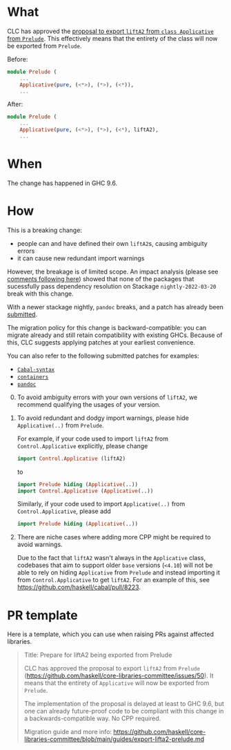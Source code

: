 # What

CLC has approved the
[proposal to export `liftA2` from `class Applicative` from `Prelude`](https://github.com/haskell/core-libraries-committee/issues/3).
This effectively means that the entirety of the class will now be exported from `Prelude`.

Before:

```haskell
module Prelude (
    ...
    Applicative(pure, (<*>), (*>), (<*)),
    ...
```

After:
```haskell
module Prelude (
    ...
    Applicative(pure, (<*>), (*>), (<*), liftA2),
    ...
```

# When

The change has happened in GHC 9.6.

# How

This is a breaking change:
* people can and have defined their own `liftA2`s, causing ambiguity errors
* it can cause new redundant import warnings

However, the breakage is of limited scope.
An impact analysis (please see [comments following here](https://github.com/haskell/core-libraries-committee/issues/50#issuecomment-1141704595))
showed that none of the packages that sucessfully pass dependency resolution on Stackage `nightly-2022-03-20` break with this change.

With a newer stackage nightly, `pandoc` breaks, and a patch has already been [submitted][pandoc-patch].

The migration policy for this change is backward-compatible: you can migrate
already and still retain compatibility with existing GHCs. Because of this,
CLC suggests applying patches at your earliest convenience.

You can also refer to the following submitted patches for examples:

* [`Cabal-syntax`](https://github.com/haskell/cabal/pull/8223)
* [`containers`](https://github.com/haskell/containers/pull/841)
* [`pandoc`][pandoc-patch]

0. To avoid ambiguity errors with your own versions of `liftA2`, we recommend qualifying the usages of your version.

1. To avoid redundant and dodgy import warnings, please hide `Applicative(..)` from `Prelude`.

    For example, if your code used to import `liftA2` from `Control.Applicative` explicitly, please
    change

    ```haskell
    import Control.Applicative (liftA2)
    ```

    to

    ```haskell
    import Prelude hiding (Applicative(..))
    import Control.Applicative (Applicative(..))
    ```

    Similarly, if your code used to import `Applicative(..)` from `Control.Applicative`, please
    add

    ```haskell
    import Prelude hiding (Applicative(..))
    ```

2. There are niche cases where adding more CPP might be required to avoid warnings.

    Due to the fact that `liftA2` wasn't always in the `Applicative` class,
    codebases that aim to support older `base` versions (`<4.10`) will not be able to rely on
    hiding `Applicative` from `Prelude` and instead importing it from `Control.Applicative` to get `liftA2`.
    For an example of this, see https://github.com/haskell/cabal/pull/8223.

[pandoc-patch]: https://github.com/jgm/pandoc/pull/8132
# PR template

Here is a template, which you can use when raising PRs against affected
libraries.

> Title: Prepare for liftA2 being exported from Prelude
>
> CLC has approved the proposal to export `liftA2` from `Prelude`
> (https://github.com/haskell/core-libraries-committee/issues/50).
> It means that the entirety of `Applicative` will now be exported from `Prelude`.
>
> The implementation of the proposal is delayed at least to GHC 9.6,
> but one can already future-proof code to be
> compliant with this change in a backwards-compatible way. No CPP required.
>
> Migration guide and more info:
> https://github.com/haskell/core-libraries-committee/blob/main/guides/export-lifta2-prelude.md
